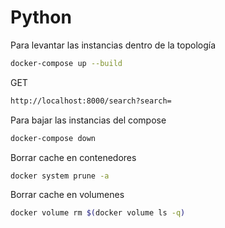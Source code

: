# Python

Para levantar las instancias dentro de la topología
```sh
docker-compose up --build
```

GET
```sh
http://localhost:8000/search?search=
```

Para bajar las instancias del compose
```sh
docker-compose down
```

Borrar cache en contenedores
```sh
docker system prune -a
```

Borrar cache en volumenes
```sh
docker volume rm $(docker volume ls -q)
```